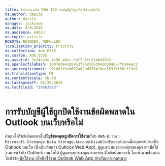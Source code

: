 ```yaml
---
title: ข้อผิดพลาดใน OWA 123 รับบัญชีผู้ใช้ถูกปิดใช้งานหรือไม่
ms.author: daeite
author: daeite
manager: jackiesm
ms.date: 4/9/2018
ms.audience: Admin
ms.topic: article
ROBOTS: NOINDEX, NOFOLLOW
localization_priority: Priority
ms.collection: Adm_O365
ms.custom: Adm_O365
ms.assetid: 3e24aa2e-4c96-46cc-b9f7-8fc2f4643562
ms.openlocfilehash: 1807ede4288963fab2c65d042009a627f694eac2
ms.sourcegitcommit: 91cd01f9cb692a02dd3534f6ce58315f38cf13e9
ms.translationtype: MT
ms.contentlocale: th-TH
ms.lasthandoff: 01/30/2019
ms.locfileid: "29663983"
---
```

# <a name="getting-an-account-disabled-error-in-outlook-on-the-web"></a>การรับบัญชีผู้ใช้ถูกปิดใช้งานข้อผิดพลาดใน Outlook บนเว็บหรือไม่

ถ้าคุณได้รับข้อผิดพลาดใน**บัญชีของคุณถูกปิดการใช้งาน**กับ`X-OWA-Error: Microsoft.Exchange.Data.Storage.AccountDisabledException`เมื่อคุณพยายามเปิด Outlook บนเว็บ (ซึ่งเดิมเรียกว่า Outlook Web App), ผู้ดูแลระบบขององค์กรของคุณอาจปิดใช้งานการเข้าถึง Outlook บนเว็บได้ ผู้ดูแลระบบของคุณสามารถแก้ไขข้อผิดพลาดนี้ โดยทำตามขั้นตอนในหัวข้อ[เปิดใช้งาน หรือปิดใช้งาน Outlook Web App สำหรับกล่องจดหมาย](https://technet.microsoft.com/library/bb124124%28v=exchg.150%29.aspx)
  
